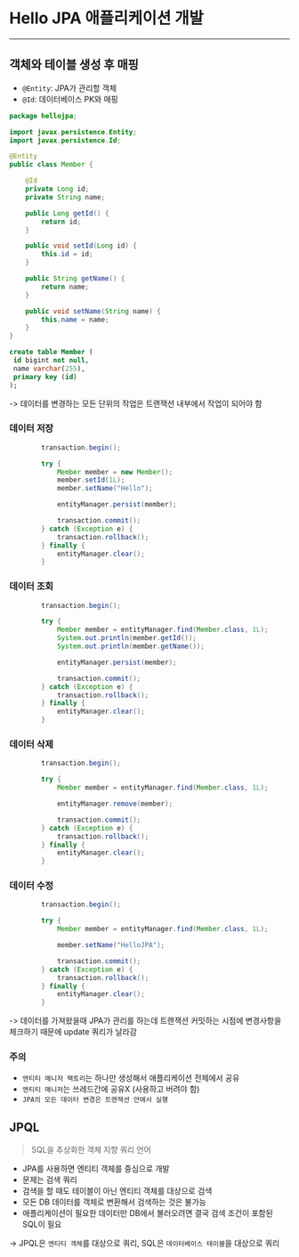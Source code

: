 # Hello JPA 애플리케이션 개발
---

## 객체와 테이블 생성 후 매핑

- `@Entity`: JPA가 관리할 객체
- `@Id`: 데이터베이스 PK와 매핑

```java
package hellojpa;

import javax.persistence.Entity;
import javax.persistence.Id;

@Entity
public class Member {

    @Id
    private Long id;
    private String name;

    public Long getId() {
        return id;
    }

    public void setId(Long id) {
        this.id = id;
    }

    public String getName() {
        return name;
    }

    public void setName(String name) {
        this.name = name;
    }
}
```

```sql
create table Member (
 id bigint not null,
 name varchar(255),
 primary key (id)
);
```

-> 데이터를 변경하는 모든 단위의 작업은 트랜잭션 내부에서 작업이 되어야 함

### 데이터 저장

```java
        transaction.begin();

        try {
            Member member = new Member();
            member.setId(1L);
            member.setName("Hello");

            entityManager.persist(member);

            transaction.commit();
        } catch (Exception e) {
            transaction.rollback();
        } finally {
            entityManager.clear();
        }
```

### 데이터 조회

```java
        transaction.begin();

        try {
            Member member = entityManager.find(Member.class, 1L);
            System.out.println(member.getId());
            System.out.println(member.getName());

            entityManager.persist(member);

            transaction.commit();
        } catch (Exception e) {
            transaction.rollback();
        } finally {
            entityManager.clear();
        }
```

### 데이터 삭제

```java
        transaction.begin();

        try {
            Member member = entityManager.find(Member.class, 1L);

            entityManager.remove(member);

            transaction.commit();
        } catch (Exception e) {
            transaction.rollback();
        } finally {
            entityManager.clear();
        }
```

### 데이터 수정

```java
        transaction.begin();

        try {
            Member member = entityManager.find(Member.class, 1L);

            member.setName("HelloJPA");

            transaction.commit();
        } catch (Exception e) {
            transaction.rollback();
        } finally {
            entityManager.clear();
        }
```

-> 데이터를 가져왔을때 JPA가 관리를 하는데 트랜잭션 커밋하는 시점에 변경사항을 체크하기 때문에 update 쿼리가 날라감

### 주의

- `엔티티 매니저 팩토리`는 하나만 생성해서 애플리케이션 전체에서 공유
- `엔티티 매니저`는 쓰레드간에 공유X (사용하고 버려야 함)
- `JPA의 모든 데이터 변경은 트랜잭션 안에서 실행`

## JPQL

> SQL을 추상화한 객체 지향 쿼리 언어

- JPA를 사용하면 엔티티 객체를 중심으로 개발
- 문제는 검색 쿼리
- 검색을 할 때도 테이블이 아닌 엔티티 객체를 대상으로 검색
- 모든 DB 데이터를 객체로 변환해서 검색하는 것은 불가능
- 애플리케이션이 필요한 데이터만 DB에서 불러오려면 결국 검색 조건이 포함된 SQL이 필요

-> JPQL은 `엔티티 객체`를 대상으로 쿼리, SQL은 `데이터베이스 테이블`을 대상으로 쿼리
